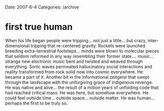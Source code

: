 Date: 2007-6-4
Categories: /archive

# first true human

When his life began people were tripping... not just a little... but crazy, inter-dimensional tripping that re-centered gravity.  Rockets were launched breeding extra-terrestrial footsteps... minds were blown to molecular pieces that seldom reformed in any way resembling their former state.... music... strange new electronic music bent and twisted and weaved through everything.  Sonic waves permeated hallucinatory social interactions and reality transformed from rock solid now into cosmic everywhere.  He became a part of it.  Another bit in the informational zeitgeist that swept through the landscape with the unforgiving grace of indigenous revenge.  He was native and alive... the result of a million years of unfolding code that had reached critical mass.  He was here, but somehow everywhere.  He could feel outside time... outside space... outside matter.  He was human... perhaps the first to be truly so.
